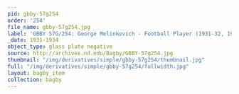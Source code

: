 ```yaml
---
pid: gbby-57g254
order: '254'
file_name: gbby-57g254.jpg
label: 'GBBY 57G/254: George Melinkovich - Football Player (1931-32, 1934) - 1931-1934'
_date: 1931-1934
object_type: glass plate negative
source: http://archives.nd.edu/Bagby/GBBY-57g254.jpg
thumbnail: "/img/derivatives/simple/gbby-57g254/thumbnail.jpg"
full: "/img/derivatives/simple/gbby-57g254/fullwidth.jpg"
layout: bagby_item
collection: bagby
---
```

